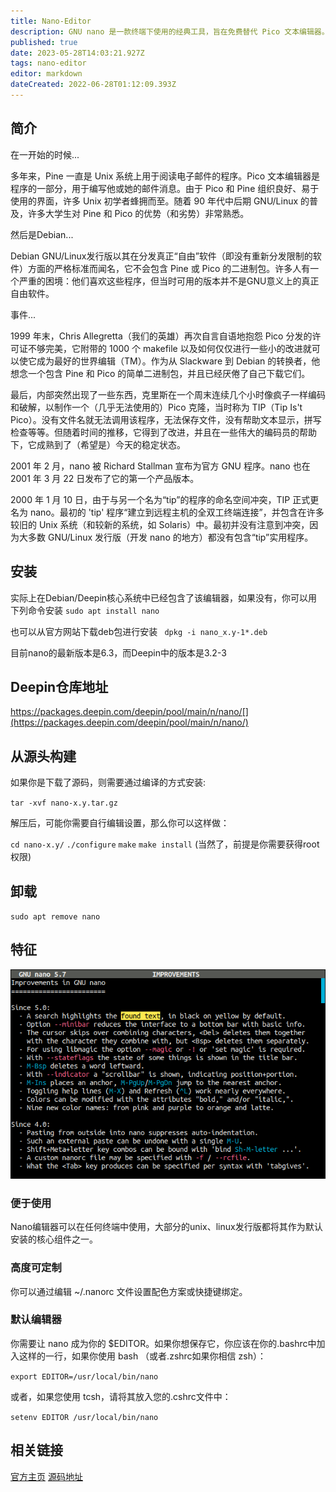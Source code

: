 ```yaml
---
title: Nano-Editor
description: GNU nano 是一款终端下使用的经典工具，旨在免费替代 Pico 文本编辑器。
published: true
date: 2023-05-28T14:03:21.927Z
tags: nano-editor
editor: markdown
dateCreated: 2022-06-28T01:12:09.393Z
---
```


## 简介

在一开始的时候...

多年来，Pine 一直是 Unix 系统上用于阅读电子邮件的程序。Pico 文本编辑器是程序的一部分，用于编写他或她的邮件消息。由于 Pico 和 Pine 组织良好、易于使用的界面，许多 Unix 初学者蜂拥而至。随着 90 年代中后期 GNU/Linux 的普及，许多大学生对 Pine 和 Pico 的优势（和劣势）非常熟悉。

然后是Debian...

Debian GNU/Linux发行版以其在分发真正“自由”软件（即没有重新分发限制的软件）方面的严格标准而闻名，它不会包含 Pine 或 Pico 的二进制包。许多人有一个严重的困境：他们喜欢这些程序，但当时可用的版本并不是GNU意义上的真正自由软件。

事件...

1999 年末，Chris Allegretta（我们的英雄）再次自言自语地抱怨 Pico 分发的许可证不够完美，它附带的 1000 个 makefile 以及如何仅仅进行一些小的改进就可以使它成为最好的世界编辑（TM）。作为从 Slackware 到 Debian 的转换者，他想念一个包含 Pine 和 Pico 的简单二进制包，并且已经厌倦了自己下载它们。

最后，内部突然出现了一些东西，克里斯在一个周末连续几个小时像疯子一样编码和破解，以制作一个（几乎无法使用的）Pico 克隆，当时称为 TIP（Tip Is't Pico）。没有文件名就无法调用该程序，无法保存文件，没有帮助文本显示，拼写检查等等。但随着时间的推移，它得到了改进，并且在一些伟大的编码员的帮助下，它成熟到了（希望是）今天的稳定状态。

2001 年 2 月，nano 被 Richard Stallman 宣布为官方 GNU 程序。nano 也在 2001 年 3 月 22 日发布了它的第一个产品版本。

2000 年 1 月 10 日，由于与另一个名为“tip”的程序的命名空间冲突，TIP 正式更名为 nano。最初的 'tip' 程序“建立到远程主机的全双工终端连接”，并包含在许多较旧的 Unix 系统（和较新的系统，如 Solaris）中。最初并没有注意到冲突，因为大多数 GNU/Linux 发行版（开发 nano 的地方）都没有包含“tip”实用程序。

## 安装
实际上在Debian/Deepin核心系统中已经包含了该编辑器，如果没有，你可以用下列命令安装
`sudo apt install nano`

也可以从官方网站下载deb包进行安装
` dpkg -i nano_x.y-1*.deb`

目前nano的最新版本是6.3，而Deepin中的版本是3.2-3
## Deepin仓库地址
https://packages.deepin.com/deepin/pool/main/n/nano/[](https://packages.deepin.com/deepin/pool/main/n/nano/)

## 从源头构建
如果你是下载了源码，则需要通过编译的方式安装:

`tar -xvf nano-x.y.tar.gz`

解压后，可能你需要自行编辑设置，那么你可以这样做：

`cd nano-x.y/`
`./configure`
`make`
`make install`    (当然了，前提是你需要获得root权限)
## 卸载

`sudo apt remove nano`

## 特征

![nano-5.7.png](/nano-5.7.png)
### 便于使用
Nano编辑器可以在任何终端中使用，大部分的unix、linux发行版都将其作为默认安装的核心组件之一。

### 高度可定制
 你可以通过编辑 ~/.nanorc 文件设置配色方案或快捷键绑定。 

### 默认编辑器
你需要让 nano 成为你的 $EDITOR。如果你想保存它，你应该在你的.bashrc中加入这样的一行，如果你使用 bash （或者.zshrc如果你相信 zsh）：

`export EDITOR=/usr/local/bin/nano`

或者，如果您使用 tcsh，请将其放入您的.cshrc文件中：

`setenv EDITOR /usr/local/bin/nano`


## 相关链接

[官方主页](https://www.nano-editor.org/)
[源码地址](https://mirrors.sjtug.sjtu.edu.cn/gnu/nano/)